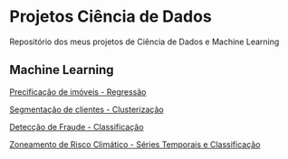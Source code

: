 # Projetos Ciência de Dados
Repositório dos meus projetos de Ciência de Dados e Machine Learning

## Machine Learning
[Precificação de imóveis - Regressão](https://github.com/laym0ura/projetos_ciencia_de_dados/blob/main/Precifica%C3%A7%C3%A3o_de_im%C3%B3veis_com_Machine_Learning.ipynb)

[Segmentação de clientes - Clusterização](https://github.com/laym0ura/projetos_ciencia_de_dados/blob/main/DESAFIO_IFOOD_DE_CLUSTERING.ipynb)

[Detecção de Fraude - Classificação](https://github.com/laym0ura/projetos_ciencia_de_dados/blob/main/Desafio_de_Detec%C3%A7%C3%A3o_e_Redu%C3%A7%C3%A3o_de_Fraudes_no_Setor_Financeiro.ipynb)

[Zoneamento de Risco Climático - Séries Temporais e Classificação](https://github.com/laym0ura/projetos_ciencia_de_dados/blob/main/projeto_zoneamento_clim%C3%A1tico.ipynb)
